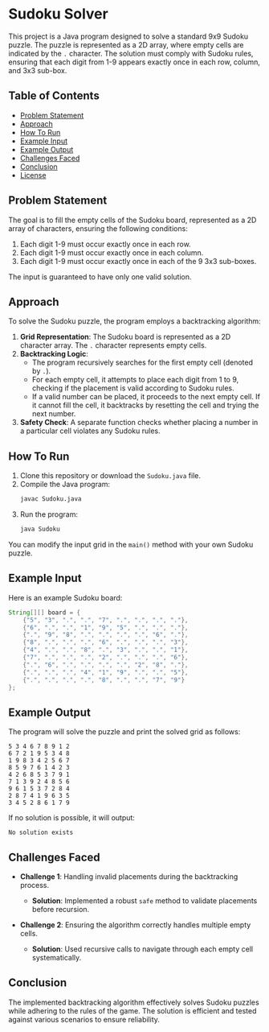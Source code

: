 # Sudoku Solver

This project is a Java program designed to solve a standard 9x9 Sudoku puzzle. The puzzle is represented as a 2D array, where empty cells are indicated by the `.` character. The solution must comply with Sudoku rules, ensuring that each digit from 1-9 appears exactly once in each row, column, and 3x3 sub-box.

## Table of Contents
- [Problem Statement](#problem-statement)
- [Approach](#approach)
- [How To Run](#how-to-run)
- [Example Input](#example-input)
- [Example Output](#example-output)
- [Challenges Faced](#challenges-faced)
- [Conclusion](#conclusion)
- [License](#license)

## Problem Statement
The goal is to fill the empty cells of the Sudoku board, represented as a 2D array of characters, ensuring the following conditions:
1. Each digit 1-9 must occur exactly once in each row.
2. Each digit 1-9 must occur exactly once in each column.
3. Each digit 1-9 must occur exactly once in each of the 9 3x3 sub-boxes.

The input is guaranteed to have only one valid solution.

## Approach
To solve the Sudoku puzzle, the program employs a backtracking algorithm:
1. **Grid Representation**: The Sudoku board is represented as a 2D character array. The `.` character represents empty cells.
2. **Backtracking Logic**: 
   - The program recursively searches for the first empty cell (denoted by `.`).
   - For each empty cell, it attempts to place each digit from 1 to 9, checking if the placement is valid according to Sudoku rules.
   - If a valid number can be placed, it proceeds to the next empty cell. If it cannot fill the cell, it backtracks by resetting the cell and trying the next number.
3. **Safety Check**: A separate function checks whether placing a number in a particular cell violates any Sudoku rules.

## How To Run
1. Clone this repository or download the `Sudoku.java` file.
2. Compile the Java program:
    ```bash
    javac Sudoku.java
    ```
3. Run the program:
    ```bash
    java Sudoku
    ```

You can modify the input grid in the `main()` method with your own Sudoku puzzle.

## Example Input
Here is an example Sudoku board:

```java
String[][] board = {
    {"5", "3", ".", ".", "7", ".", ".", ".", "."},
    {"6", ".", ".", "1", "9", "5", ".", ".", "."},
    {".", "9", "8", ".", ".", ".", ".", "6", "."},
    {"8", ".", ".", ".", "6", ".", ".", ".", "3"},
    {"4", ".", ".", "8", ".", "3", ".", ".", "1"},
    {"7", ".", ".", ".", "2", ".", ".", ".", "6"},
    {".", "6", ".", ".", ".", ".", "2", "8", "."},
    {".", ".", ".", "4", "1", "9", ".", ".", "5"},
    {".", ".", ".", ".", "8", ".", ".", "7", "9"}
};
```

## Example Output
The program will solve the puzzle and print the solved grid as follows:

```
5 3 4 6 7 8 9 1 2 
6 7 2 1 9 5 3 4 8 
1 9 8 3 4 2 5 6 7 
8 5 9 7 6 1 4 2 3 
4 2 6 8 5 3 7 9 1 
7 1 3 9 2 4 8 5 6 
9 6 1 5 3 7 2 8 4 
2 8 7 4 1 9 6 3 5 
3 4 5 2 8 6 1 7 9
```

If no solution is possible, it will output:
```
No solution exists
```

## Challenges Faced
- **Challenge 1**: Handling invalid placements during the backtracking process.
  - **Solution**: Implemented a robust `safe` method to validate placements before recursion.
  
- **Challenge 2**: Ensuring the algorithm correctly handles multiple empty cells.
  - **Solution**: Used recursive calls to navigate through each empty cell systematically.

## Conclusion
The implemented backtracking algorithm effectively solves Sudoku puzzles while adhering to the rules of the game. The solution is efficient and tested against various scenarios to ensure reliability.
